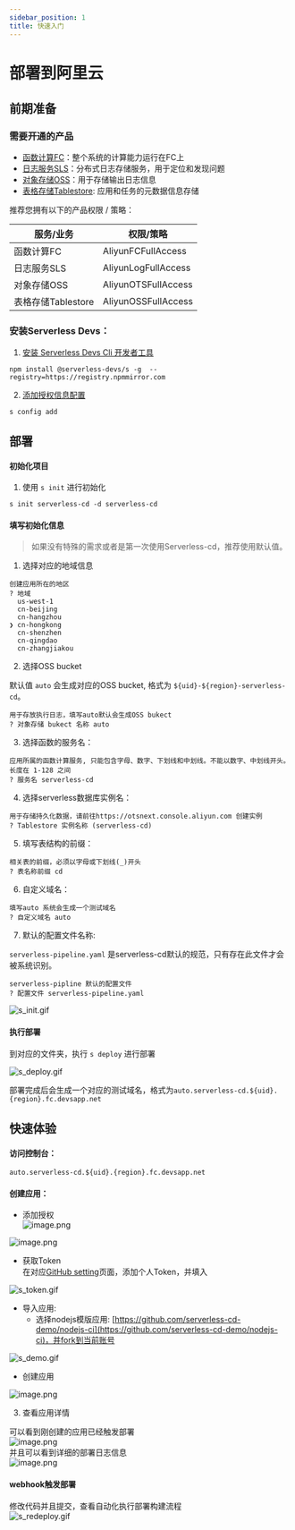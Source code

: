 ```yaml
---
sidebar_position: 1
title: 快速入门
---
```


# 部署到阿里云
## 前期准备
### 需要开通的产品

- [函数计算FC](https://fcnext.console.aliyun.com/)：整个系统的计算能力运行在FC上
- [日志服务SLS](https://sls.console.aliyun.com/)：分布式日志存储服务，用于定位和发现问题
- [对象存储OSS](https://oss.console.aliyun.com/)：用于存储输出日志信息
- [表格存储Tablestore](https://otsnext.console.aliyun.com/): 应用和任务的元数据信息存储

推荐您拥有以下的产品权限 / 策略：

| 服务/业务 | 权限/策略 |
| --- | --- |
| 函数计算FC | AliyunFCFullAccess |
| 日志服务SLS | AliyunLogFullAccess |
| 对象存储OSS | AliyunOTSFullAccess |
| 表格存储Tablestore | AliyunOSSFullAccess |

### 安装Serverless Devs：

1. [安装 Serverless Devs Cli 开发者工具](https://docs.serverless-devs.com/serverless-devs/install)
```
npm install @serverless-devs/s -g  --registry=https://registry.npmmirror.com
```

2. [添加授权信息配置](https://docs.serverless-devs.com/fc/config)
```
s config add
```

## 部署
#### 初始化项目

1. 使用 `s init` 进行初始化
```
s init serverless-cd -d serverless-cd
```
#### 填写初始化信息
> 如果没有特殊的需求或者是第一次使用Serverless-cd，推荐使用默认值。

1. 选择对应的地域信息
```
创建应用所在的地区
? 地域
  us-west-1
  cn-beijing
  cn-hangzhou
❯ cn-hongkong
  cn-shenzhen
  cn-qingdao
  cn-zhangjiakou
```

2. 选择OSS bucket

默认值 `auto` 会生成对应的OSS bucket, 格式为 `${uid}-${region}-serverless-cd`。
```
用于存放执行日志，填写auto默认会生成OSS bukect
? 对象存储 bukect 名称 auto
```

3. 选择函数的服务名：
```
应用所属的函数计算服务, 只能包含字母、数字、下划线和中划线。不能以数字、中划线开头。长度在 1-128 之间
? 服务名 serverless-cd
```

4. 选择serverless数据库实例名：
```
用于存储持久化数据，请前往https://otsnext.console.aliyun.com 创建实例
? Tablestore 实例名称 (serverless-cd)
```

5. 填写表结构的前缀：
```
相关表的前缀，必须以字母或下划线(_)开头
? 表名称前缀 cd
```

6. 自定义域名：
```
填写auto 系统会生成一个测试域名
? 自定义域名 auto
```

7. 默认的配置文件名称:

`serverless-pipeline.yaml` 是serverless-cd默认的规范，只有存在此文件才会被系统识别。
```
serverless-pipline 默认的配置文件
? 配置文件 serverless-pipeline.yaml
```
![s_init.gif](https://cdn.nlark.com/yuque/0/2022/gif/22111491/1668062181703-2bd9c271-9301-42be-9543-f3111321ffdc.gif#averageHue=%23000000&clientId=uf225b962-d843-4&crop=0&crop=0&crop=1&crop=1&from=drop&id=MSJu7&margin=%5Bobject%20Object%5D&name=s_init.gif&originHeight=511&originWidth=897&originalType=binary&ratio=1&rotation=0&showTitle=false&size=194805&status=done&style=none&taskId=ucd5bed35-6c96-4847-b047-12371ec92c0&title=)

#### 执行部署
到对应的文件夹，执行 `s deploy` 进行部署

![s_deploy.gif](https://cdn.nlark.com/yuque/0/2022/gif/22111491/1668062363988-8824a763-8db7-40d8-8e27-ca03b95d869e.gif#averageHue=%23000000&clientId=uf225b962-d843-4&crop=0&crop=0&crop=1&crop=1&from=drop&id=Gjq6J&margin=%5Bobject%20Object%5D&name=s_deploy.gif&originHeight=511&originWidth=897&originalType=binary&ratio=1&rotation=0&showTitle=false&size=685665&status=done&style=none&taskId=u47ee1014-89a5-4032-b743-fe19ae78c2c&title=)

部署完成后会生成一个对应的测试域名，格式为`auto.serverless-cd.${uid}.{region}.fc.devsapp.net`
## 快速体验
#### 访问控制台： 
`auto.serverless-cd.${uid}.{region}.fc.devsapp.net`
#### 创建应用：

   - 添加授权<br />![image.png](https://cdn.nlark.com/yuque/0/2022/png/22111491/1668063809412-b0292502-aff4-4397-9eae-404b440e65a5.png#averageHue=%23fafafa&clientId=uf225b962-d843-4&crop=0&crop=0&crop=1&crop=1&from=paste&height=696&id=Oy3Wp&margin=%5Bobject%20Object%5D&name=image.png&originHeight=1392&originWidth=2346&originalType=binary&ratio=1&rotation=0&showTitle=false&size=223792&status=done&style=none&taskId=ue681ad6b-848b-4d5f-a13c-418056e4507&title=&width=1173)

![image.png](https://cdn.nlark.com/yuque/0/2022/png/22111491/1668063886561-b378b5e3-44a9-4aa4-b2a2-00c763b74ba5.png#averageHue=%23f7f7f7&clientId=uf225b962-d843-4&crop=0&crop=0&crop=1&crop=1&from=paste&height=279&id=sBA9W&margin=%5Bobject%20Object%5D&name=image.png&originHeight=558&originWidth=1220&originalType=binary&ratio=1&rotation=0&showTitle=false&size=52766&status=done&style=none&taskId=u1aa146d9-1996-4864-bae4-8ac3fedde86&title=&width=610)

   - 获取Token<br />在对应[GitHub setting](https://github.com/settings/tokens)页面，添加个人Token，并填入

![s_token.gif](https://cdn.nlark.com/yuque/0/2022/gif/22111491/1668064404553-2bb7835b-1257-4ad1-bfff-a579b1133083.gif#averageHue=%23000000&clientId=uf225b962-d843-4&crop=0&crop=0&crop=1&crop=1&from=drop&id=uf0089dd3&margin=%5Bobject%20Object%5D&name=s_token.gif&originHeight=680&originWidth=1161&originalType=binary&ratio=1&rotation=0&showTitle=false&size=951606&status=done&style=none&taskId=uaf1d2c4a-bae2-4fd2-ba17-c953282831e&title=)

   - 导入应用:
      - 选择nodejs模版应用: [https://github.com/serverless-cd-demo/nodejs-ci](https://github.com/serverless-cd-demo/nodejs-ci)，并fork到当前账号

![s_demo.gif](https://cdn.nlark.com/yuque/0/2022/gif/22111491/1668064760983-0a45cac3-ff0e-4794-b622-c642fc9d3d02.gif#averageHue=%23000000&clientId=uf225b962-d843-4&crop=0&crop=0&crop=1&crop=1&from=drop&height=364&id=Nmi1M&margin=%5Bobject%20Object%5D&name=s_demo.gif&originHeight=663&originWidth=1161&originalType=binary&ratio=1&rotation=0&showTitle=false&size=1774659&status=done&style=none&taskId=u123abe95-418b-4b53-9569-43cfd41a64c&title=&width=638)

   - 创建应用

![image.png](https://cdn.nlark.com/yuque/0/2022/png/22111491/1668064987688-8b202fc0-174a-4e26-a0c8-f012691aba40.png#averageHue=%23faf8f8&clientId=uf225b962-d843-4&crop=0&crop=0&crop=1&crop=1&from=paste&height=424&id=u4edae3f6&margin=%5Bobject%20Object%5D&name=image.png&originHeight=1524&originWidth=2346&originalType=binary&ratio=1&rotation=0&showTitle=false&size=222266&status=done&style=none&taskId=ucbe35cf0-160a-4f5a-be93-414e08c0bcf&title=&width=652)

3. 查看应用详情

可以看到刚创建的应用已经触发部署<br />![image.png](https://cdn.nlark.com/yuque/0/2022/png/22111491/1668065107301-8a32ca13-a302-43a7-8ffa-38a6b1816558.png#averageHue=%23fafafa&clientId=uf225b962-d843-4&crop=0&crop=0&crop=1&crop=1&from=paste&height=687&id=u177f3e1f&margin=%5Bobject%20Object%5D&name=image.png&originHeight=1374&originWidth=1984&originalType=binary&ratio=1&rotation=0&showTitle=false&size=128563&status=done&style=none&taskId=u968b97fa-8998-4265-8017-7182a176bff&title=&width=992)<br />并且可以看到详细的部署日志信息<br />![image.png](https://cdn.nlark.com/yuque/0/2022/png/22111491/1668065144073-2952541b-c2f2-4e45-b3fe-9459622ec937.png#averageHue=%23999999&clientId=uf225b962-d843-4&crop=0&crop=0&crop=1&crop=1&from=paste&height=541&id=u3f634eda&margin=%5Bobject%20Object%5D&name=image.png&originHeight=1082&originWidth=2004&originalType=binary&ratio=1&rotation=0&showTitle=false&size=99798&status=done&style=none&taskId=ue3646785-81e4-4822-87ba-980ec8ce34c&title=&width=1002)

#### webhook触发部署
修改代码并且提交，查看自动化执行部署构建流程<br />![s_redeploy.gif](https://cdn.nlark.com/yuque/0/2022/gif/22111491/1668065492165-0210010f-1138-4b89-9f7a-1ca0036d1f73.gif#averageHue=%23000000&clientId=uc43ce293-3493-4&crop=0&crop=0&crop=1&crop=1&from=drop&id=udae1dff0&margin=%5Bobject%20Object%5D&name=s_redeploy.gif&originHeight=682&originWidth=1161&originalType=binary&ratio=1&rotation=0&showTitle=false&size=2127570&status=done&style=none&taskId=u85188504-47be-4bf9-afe2-7141a04bea6&title=)